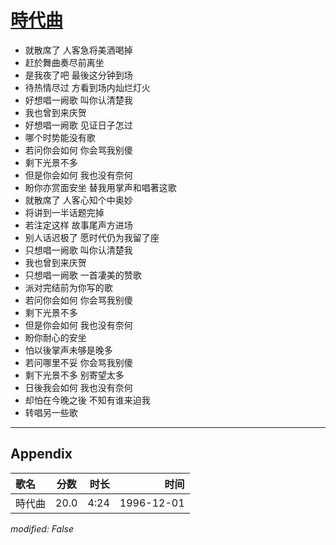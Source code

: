 # [時代曲](https://music.163.com/song?id=25837795)

* 就散席了 人客急将美酒喝掉
* 赶於舞曲奏尽前离坐
* 是我夜了吧 最後这分钟到场
* 待热情尽过 方看到场内灿烂灯火
* 好想唱一阙歌 叫你认清楚我
* 我也曾到来庆贺
* 好想唱一阙歌 见证日子怎过
* 哪个时势能没有歌
* 若问你会如何 你会骂我别傻
* 剩下光景不多
* 但是你会如何 我也没有奈何
* 盼你亦赏面安坐 替我用掌声和唱著这歌
* 就散席了 人客心知个中奥妙
* 将讲到一半话题完掉
* 若注定这样 故事尾声方进场
* 别人话迟极了 愿时代仍为我留了座
* 只想唱一阙歌 叫你认清楚我
* 我也曾到来庆贺
* 只想唱一阙歌 一首凄美的赞歌
* 派对完结前为你写的歌
* 若问你会如何 你会骂我别傻
* 剩下光景不多
* 但是你会如何 我也没有奈何
* 盼你耐心的安坐
* 怕以後掌声未够是晚多
* 若问哪里不妥 你会骂我别傻
* 剩下光景不多 别寄望太多
* 日後我会如何 我也没有奈何
* 却怕在今晚之後 不知有谁来迫我
* 转唱另一些歌


---

## Appendix

|歌名|分数|时长|时间|
|:---|:---:|---:|---:|
|時代曲|20.0|4:24|1996-12-01

*modified: False*